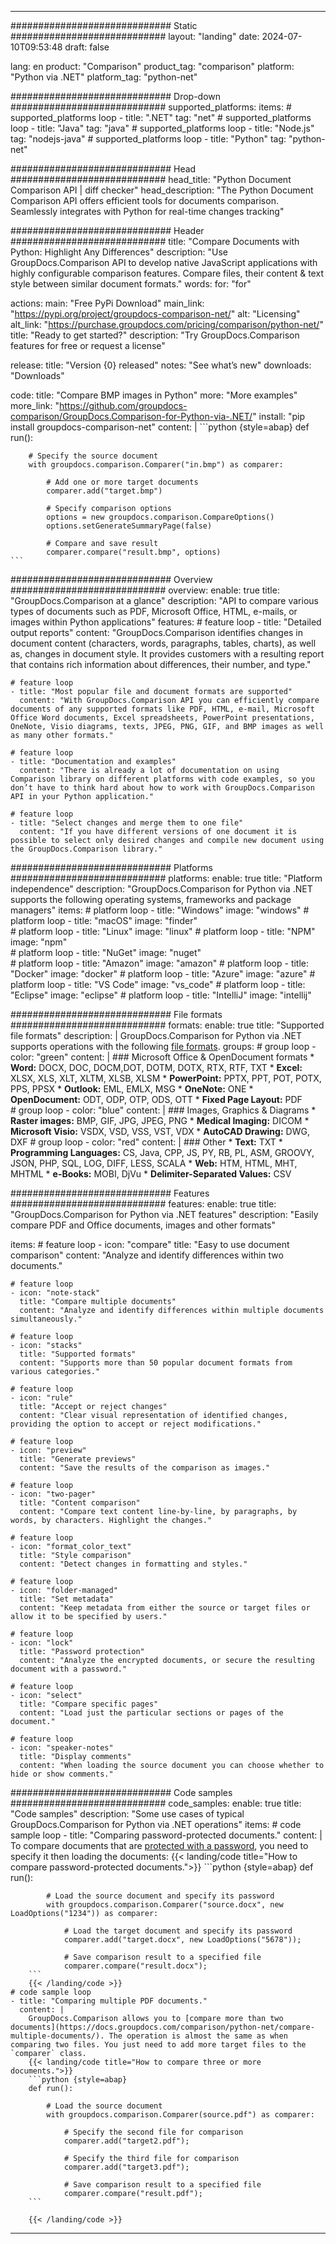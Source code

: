 
---
############################# Static ############################
layout: "landing"
date: 2024-07-10T09:53:48
draft: false

lang: en
product: "Comparison"
product_tag: "comparison"
platform: "Python via .NET"
platform_tag: "python-net"

############################# Drop-down ############################
supported_platforms:
  items:
    # supported_platforms loop
    - title: ".NET"
      tag: "net"
    # supported_platforms loop
    - title: "Java"
      tag: "java"
    # supported_platforms loop
    - title: "Node.js"
      tag: "nodejs-java"
    # supported_platforms loop
    - title: "Python"
      tag: "python-net"

############################# Head ############################
head_title: "Python Document Comparison API | diff checker"
head_description: "The Python Document Comparison API offers efficient tools for documents comparison. Seamlessly integrates with Python for real-time changes tracking"

############################# Header ############################
title: "Compare Documents with Python: Highlight Any Differences"
description: "Use GroupDocs.Comparison API to develop native JavaScript applications with highly configurable comparison features. Compare files, their content & text style between similar document formats."
words:
  for: "for"

actions:
  main: "Free PyPi Download"
  main_link: "https://pypi.org/project/groupdocs-comparison-net/"
  alt: "Licensing"
  alt_link: "https://purchase.groupdocs.com/pricing/comparison/python-net/"
  title: "Ready to get started?"
  description: "Try GroupDocs.Comparison features for free or request a license"

release:
  title: "Version {0} released"
  notes: "See what’s new"
  downloads: "Downloads"

code:
  title: "Compare BMP images in Python"
  more: "More examples"
  more_link: "https://github.com/groupdocs-comparison/GroupDocs.Comparison-for-Python-via-.NET/"
  install: "pip install groupdocs-comparison-net"
  content: |
    ```python {style=abap}
    def run():

        # Specify the source document
        with groupdocs.comparison.Comparer("in.bmp") as comparer:

            # Add one or more target documents
            comparer.add("target.bmp")

            # Specify comparison options
            options = new groupdocs.comparison.CompareOptions()
            options.setGenerateSummaryPage(false)

            # Compare and save result
            comparer.compare("result.bmp", options)
    ```

############################# Overview ############################
overview:
  enable: true
  title: "GroupDocs.Comparison at a glance"
  description: "API to compare various types of documents such as PDF, Microsoft Office, HTML, e-mails, or images within Python applications"
  features:
    # feature loop
    - title: "Detailed output reports"
      content: "GroupDocs.Comparison identifies changes in document content (characters, words, paragraphs, tables, charts), as well as, changes in document style. It provides customers with a resulting report that contains rich information about differences, their number, and type."

    # feature loop
    - title: "Most popular file and document formats are supported"
      content: "With GroupDocs.Comparison API you can efficiently compare documents of any supported formats like PDF, HTML, e-mail, Microsoft Office Word documents, Excel spreadsheets, PowerPoint presentations, OneNote, Visio diagrams, texts, JPEG, PNG, GIF, and BMP images as well as many other formats."

    # feature loop
    - title: "Documentation and examples"
      content: "There is already a lot of documentation on using Comparison library on different platforms with code examples, so you don’t have to think hard about how to work with GroupDocs.Comparison API in your Python application."

    # feature loop
    - title: "Select changes and merge them to one file"
      content: "If you have different versions of one document it is possible to select only desired changes and compile new document using the GroupDocs.Comparison library."

############################# Platforms ############################
platforms:
  enable: true
  title: "Platform independence"
  description: "GroupDocs.Comparison for Python via .NET supports the following operating systems, frameworks and package managers"
  items:
    # platform loop
    - title: "Windows"
      image: "windows"
    # platform loop
    - title: "macOS"
      image: "finder"      
    # platform loop
    - title: "Linux"
      image: "linux"
    # platform loop
    - title: "NPM"
      image: "npm"  
    # platform loop
    - title: "NuGet"
      image: "nuget"      
    # platform loop
    - title: "Amazon"
      image: "amazon"
    # platform loop
    - title: "Docker"
      image: "docker"
    # platform loop
    - title: "Azure"
      image: "azure"
    # platform loop
    - title: "VS Code"
      image: "vs_code"
    # platform loop
    - title: "Eclipse"
      image: "eclipse"
    # platform loop
    - title: "IntelliJ"
      image: "intellij"

############################# File formats ############################
formats:
  enable: true
  title: "Supported file formats"
  description: |
    GroupDocs.Comparison for Python via .NET supports operations with the following [file formats](https://docs.groupdocs.com/comparison/net/supported-document-formats/).
  groups:
    # group loop
    - color: "green"
      content: |
        ### Microsoft Office & OpenDocument formats
        * **Word:** DOCX, DOC, DOCM,DOT, DOTM, DOTX, RTX, RTF, TXT
        * **Excel:** XLSX, XLS, XLT, XLTM, XLSB, XLSM
        * **PowerPoint:** PPTX, PPT, POT, POTX, PPS, PPSX
        * **Outlook:** EML, EMLX, MSG
        * **OneNote:** ONE
        * **OpenDocument:** ODT, ODP, OTP, ODS, OTT
        * **Fixed Page Layout:** PDF        
    # group loop
    - color: "blue"
      content: |
        ### Images, Graphics & Diagrams
        * **Raster images:** BMP, GIF, JPG, JPEG, PNG
        * **Medical Imaging:** DICOM
        * **Microsoft Visio:** VSDX, VSD, VSS, VST, VDX
        * **AutoCAD Drawing:** DWG, DXF
      # group loop
    - color: "red"
      content: |
        ### Other
        * **Text:** TXT
        * **Programming Languages:** CS, Java, CPP, JS, PY, RB, PL, ASM, GROOVY, JSON, PHP, SQL, LOG, DIFF, LESS, SCALA
        * **Web:** HTM, HTML, MHT, MHTML
        * **e-Books:** MOBI, DjVu
        * **Delimiter-Separated Values:** CSV

############################# Features ############################
features:
  enable: true
  title: "GroupDocs.Comparison for Python via .NET features"
  description: "Easily compare PDF and Office documents, images and other formats"

  items:
    # feature loop
    - icon: "compare"
      title: "Easy to use document comparison"
      content: "Analyze and identify differences within two documents."

    # feature loop
    - icon: "note-stack"
      title: "Compare multiple documents"
      content: "Analyze and identify differences within multiple documents simultaneously."

    # feature loop
    - icon: "stacks"
      title: "Supported formats"
      content: "Supports more than 50 popular document formats from various categories."

    # feature loop
    - icon: "rule"
      title: "Accept or reject changes"
      content: "Clear visual representation of identified changes, providing the option to accept or reject modifications."

    # feature loop
    - icon: "preview"
      title: "Generate previews"
      content: "Save the results of the comparison as images."

    # feature loop
    - icon: "two-pager"
      title: "Content comparison"
      content: "Compare text content line-by-line, by paragraphs, by words, by characters. Highlight the changes."

    # feature loop
    - icon: "format_color_text"
      title: "Style comparison"
      content: "Detect changes in formatting and styles."

    # feature loop
    - icon: "folder-managed"
      title: "Set metadata"
      content: "Keep metadata from either the source or target files or allow it to be specified by users."

    # feature loop
    - icon: "lock"
      title: "Password protection"
      content: "Analyze the encrypted documents, or secure the resulting document with a password."

    # feature loop
    - icon: "select"
      title: "Compare specific pages"
      content: "Load just the particular sections or pages of the document."

    # feature loop
    - icon: "speaker-notes"
      title: "Display comments"
      content: "When loading the source document you can choose whether to hide or show comments."

############################# Code samples ############################
code_samples:
  enable: true
  title: "Code samples"
  description: "Some use cases of typical GroupDocs.Comparison for Python via .NET operations"
  items:
    # code sample loop
    - title: "Comparing password-protected documents."
      content: |
        To compare documents that are [protected with a password](https://docs.groupdocs.com/comparison/python-net/load-password-protected-documents/), you need to specify it then loading the documents:
        {{< landing/code title="How to compare password-protected documents.">}}
        ```python {style=abap}
        def run():

            # Load the source document and specify its password
            with groupdocs.comparison.Comparer("source.docx", new LoadOptions("1234")) as comparer:

                # Load the target document and specify its password
                comparer.add("target.docx", new LoadOptions("5678"));

                # Save comparison result to a specified file
                comparer.compare("result.docx");
        ```
        {{< /landing/code >}}
    # code sample loop
    - title: "Comparing multiple PDF documents."
      content: |
        GroupDocs.Comparison allows you to [compare more than two documents](https://docs.groupdocs.com/comparison/python-net/compare-multiple-documents/). The operation is almost the same as when comparing two files. You just need to add more target files to the `comparer` class.
        {{< landing/code title="How to compare three or more documents.">}}
        ```python {style=abap}
        def run():

            # Load the source document
            with groupdocs.comparison.Comparer(source.pdf") as comparer:

                # Specify the second file for comparison
                comparer.add("target2.pdf");

                # Specify the third file for comparison
                comparer.add("target3.pdf");

                # Save comparison result to a specified file
                comparer.compare("result.pdf");
        ```

        {{< /landing/code >}}

---